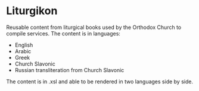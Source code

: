 # Liturgikon
Reusable content from liturgical books used by the Orthodox Church to compile services.
The content is in languages:
- English
- Arabic
- Greek
- Church Slavonic
- Russian transliteration from Church Slavonic

The content is in .xsl and able to be rendered in two languages side by side. 

